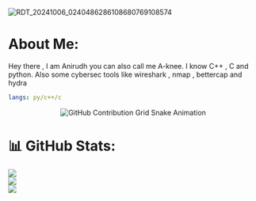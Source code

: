 ![RDT_20241006_0240486286108680769108574](https://github.com/user-attachments/assets/e49fd2da-0ca9-49cb-909f-11751fa82027)


# About Me:
Hey there , I am Anirudh you can also call me A-knee. I know C++ , C and python. Also some cybersec tools like wireshark , nmap , bettercap and hydra

```yml
langs: py/c++/c
```

<div align="center">
  <picture>
    <source media="(prefers-color-scheme: dark)" srcset="https://raw.githubusercontent.com/cxinu/cxinu/output/github-contribution-grid-snake-dark.svg">
    <source media="(prefers-color-scheme: light)" srcset="https://raw.githubusercontent.com/cxinu/cxinu/output/github-contribution-grid-snake.svg">
    <img alt="GitHub Contribution Grid Snake Animation" src="https://raw.githubusercontent.com/cxinu/cxinu/output/github-contribution-grid-snake.svg">
  </picture>
</div>

# 📊 GitHub Stats:
![](https://github-readme-stats.vercel.app/api?username=a-knee09&theme=tokyonight&hide_border=false&include_all_commits=false&count_private=false)<br/>
![](https://github-readme-streak-stats.herokuapp.com/?user=a-knee09&theme=tokyonight&hide_border=false)<br/>
![](https://github-readme-stats.vercel.app/api/top-langs/?username=a-knee09&theme=tokyonight&hide_border=false&include_all_commits=false&count_private=false&layout=compact)


<!-- Proudly created with GPRM ( https://gprm.itsvg.in ) -->

